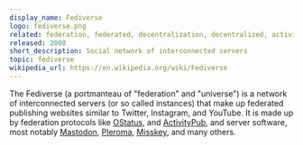 ```yaml
---
display_name: Fediverse
logo: fediverse.png
related: federation, federated, decentralization, decentralized, activitypub, ostatus
released: 2008
short_description: Social network of interconnected servers
topic: fediverse
wikipedia_url: https://en.wikipedia.org/wiki/Fediverse
---
```


The Fediverse (a portmanteau of "federation" and "universe") is a network of interconnected servers (or so called instances) that make up federated publishing websites similar to Twitter, Instagram, and YouTube. It is made up by federation protocols like [OStatus](https://www.w3.org/community/ostatus/), and [ActivityPub](https://activitypub.rocks/), and server software, most notably [Mastodon](https://joinmastodon.org/), [Pleroma](https://pleroma.social), [Misskey](https://github.com/misskey-dev/misskey), and many others.
